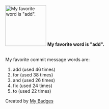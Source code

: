 <img src="https://github.com/my-badges/my-badges/blob/master/src/all-badges/favorite-word/favorite-word.png?raw=true" alt="My favorite word is &quot;add&quot;." title="My favorite word is &quot;add&quot;." width="128">
<strong>My favorite word is &quot;add&quot;.</strong>
<br><br>

My favorite commit message words are:

1. add (used 46 times)
2. for (used 38 times)
3. and (used 26 times)
4. fix (used 24 times)
5. to (used 22 times)


Created by <a href="https://github.com/my-badges/my-badges">My Badges</a>